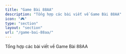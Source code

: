 ```yaml
---
title: "Game Bài 88AA"
description: "Tổng hợp các bài viết về Game Bài 88AA"
icon: "🎮"
type: "section"
layout: "section"
url: "/game-bai-88aa/"
---
```


Tổng hợp các bài viết về Game Bài 88AA
